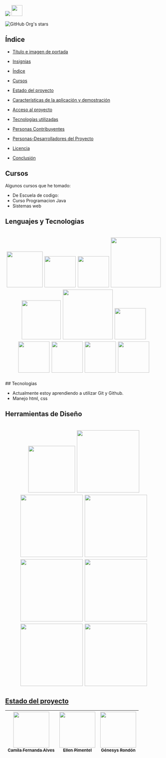 <!--
**JoseMSalas/JoseMSalas** is a ✨ _special_ ✨ repository because its `README.md` (this file) appears on your GitHub profile.
Here are some ideas to get you started:
-->

<img src="https://github.com/JoseMSalas/recursos/blob/main/recursos/banner.gif">
 <img src="https://cdn.jsdelivr.net/npm/simple-icons@3/icons/linkedin.svg" width=35>

![GitHub Org's stars](https://img.shields.io/github/stars/JoseMSalas?style=social)

## Índice

- [Título e imagen de portada](#Título-e-imagen-de-portada)

- [Insignias](#insignias)

- [Índice](#índice)

- [Cursos](#Cursos)

- [Estado del proyecto](#Estado-del-proyecto)

- [Características de la aplicación y demostración](#Características-de-la-aplicación-y-demostración)

- [Acceso al proyecto](#acceso-proyecto)

- [Tecnologías utilizadas](#tecnologías-utilizadas)

- [Personas Contribuyentes](#personas-contribuyentes)

- [Personas-Desarrolladores del Proyecto](#personas-desarrolladores)

- [Licencia](#licencia)

- [Conclusión](#conclusión)

## Cursos

Algunos cursos que he tomado:

- De Escuela de codigo:
- Curso Programacion Java 
- Sistemas web

## Lenguajes y Tecnologias

<h1 align="center"> 
<img src="https://img.shields.io/badge/html5-%23E34F26.svg?style=for-the-badge&logo=html5&logoColor=white" width=115> 
<img src="https://img.shields.io/badge/css3-%231572B6.svg?style=for-the-badge&logo=css3&logoColor=white" width=100>
<img src="https://img.shields.io/badge/java-%23ED8B00.svg?style=for-the-badge&logo=openjdk&logoColor=white" width=100>
<img src="https://img.shields.io/badge/javascript-%23323330.svg?style=for-the-badge&logo=javascript&logoColor=%23F7DF1E" width=160>
<img src="https://img.shields.io/badge/python-3670A0?style=for-the-badge&logo=python&logoColor=ffdd54" width=125>
<img src="https://img.shields.io/badge/typescript-%23007ACC.svg?style=for-the-badge&logo=typescript&logoColor=white" width=160>
<img src="https://img.shields.io/badge/php-%23777BB4.svg?style=for-the-badge&logo=php&logoColor=white" width=100>
<img src="https://img.shields.io/badge/git-%23F05033.svg?style=for-the-badge&logo=git&logoColor=white" width=100>
<img src="https://img.shields.io/badge/github-%23121011.svg?style=for-the-badge&logo=github&logoColor=white" width=100>
<img src="https://img.shields.io/badge/Kali-268BEE?style=for-the-badge&logo=kalilinux&logoColor=white" width=100>
<img src="https://img.shields.io/badge/Windows-0078D6?style=for-the-badge&logo=windows&logoColor=white" width=100>
</h1>
## Tecnologias

- Actualmente estoy aprendiendo a utilizar Git y Github.
- Manejo html, css

## Herramientas de Diseño
<h1 align="center">
<img src="https://img.shields.io/badge/Adobe%20After%20Effects-9999FF.svg?style=for-the-badge&logo=Adobe%20After%20Effects&logoColor=white" width=150>
<img src="https://img.shields.io/badge/adobe%20illustrator-%23FF9A00.svg?style=for-the-badge&logo=adobe%20illustrator&logoColor=white" width=200>
<img src="https://img.shields.io/badge/Adobe%20Lightroom-31A8FF.svg?style=for-the-badge&logo=Adobe%20Lightroom&logoColor=white" width=200>
<img src="https://img.shields.io/badge/adobe%20photoshop-%2331A8FF.svg?style=for-the-badge&logo=adobe%20photoshop&logoColor=white" width=200>
<img src="https://img.shields.io/badge/Adobe%20Premiere%20Pro-9999FF.svg?style=for-the-badge&logo=Adobe%20Premiere%20Pro&logoColor=white" width=200>
<img src="https://img.shields.io/badge/blender-%23F5792A.svg?style=for-the-badge&logo=blender&logoColor=white" width=200>
<img src="https://img.shields.io/badge/Canva-%2300C4CC.svg?style=for-the-badge&logo=Canva&logoColor=white" width=200>
<img src="https://img.shields.io/badge/ClipStudioPaint-%23CFD3D3.svg?style=for-the-badge&logo=ClipStudioPaint&logoColor=white" width=200>
 </h1>

## [Estado del proyecto](https://github.com/JoseMSalas?tab=repositories)

| [<img src="https://avatars.githubusercontent.com/u/37356058?v=4" width=115><br><sub>Camila Fernanda Alves</sub>](https://github.com/camilafernanda) |  [<img src="https://avatars.githubusercontent.com/u/71970858?v=4" width=115><br><sub>Ellen Pimentel</sub>]([https://github.com/guilhermeonrails](https://github.com/ellenpimentel)) |  [<img src="https://avatars.githubusercontent.com/u/91544872?v=4" width=115><br><sub>Génesys Rondón</sub>](https://github.com/genesysaluralatam) |
| :---: | :---: | :---: |

